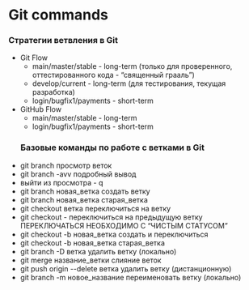 # Git commands
### Стратегии ветвления в Git
- Git Flow
    + main/master/stable - long-term (только для проверенного, оттестированного кода - “священный грааль”)
    + develop/current - long-term (для тестирования, текущая разработка)
    + login/bugfix1/payments - short-term
- GitHub Flow
    + main/master/stable - long-term
    + login/bugfix1/payments - short-term
  ### Базовые команды по работе с ветками в Git
+ git branch просмотр веток
+ git branch -avv подробный вывод
+ выйти из просмотра - q
+ git branch новая_ветка создать ветку
+ git branch новая_ветка старая_ветка
+ git checkout ветка переключиться на ветку
+ git checkout - переключиться на предыдущую ветку
ПЕРЕКЛЮЧАТЬСЯ НЕОБХОДИМО С “ЧИСТЫМ СТАТУСОМ”
+ git checkout -b новая_ветка создать и переключиться
+ git checkout -b новая_ветка старая_ветка
+ git branch -D ветка удалить ветку (локально)
+ git merge название_ветки слияние веток
+ git push origin --delete ветка удалить ветку (дистанционную)
+ git branch -m новое_название переименовать ветку (локально)
